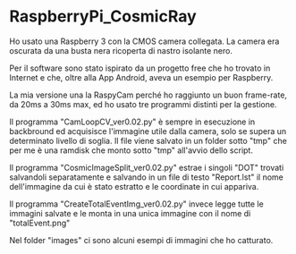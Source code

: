 # RaspberryPi_CosmicRay

Ho usato una Raspberry 3 con la CMOS camera collegata. La camera era oscurata da una busta nera ricoperta di nastro isolante nero.

Per il software sono stato ispirato da un progetto free che ho trovato in Internet e che, oltre alla App Android, aveva un esempio per Raspberry. 

La mia versione una la RaspyCam perché ho raggiunto un buon frame-rate, da 20ms a 30ms max, ed ho usato tre programmi distinti per la gestione.

Il programma "CamLoopCV_ver0.02.py" è sempre in esecuzione in backbround ed acquisisce l'immagine utile dalla camera, solo se supera un determinato livello di soglia. Il file viene salvato in un folder sotto "tmp" che per me è una ramdisk che monto sotto "tmp" all'avvio dello script.

Il programma "CosmicImageSplit_ver0.02.py" estrae i singoli "DOT" trovati salvandoli separatamente e salvando in un file di testo "Report.lst" il nome dell'immagine da cui è stato estratto e le coordinate in cui appariva.

Il programma "CreateTotalEventImg_ver0.02.py" invece legge tutte le immagini salvate e le monta in una unica immagine con il nome di "totalEvent.png"

Nel folder "images" ci sono alcuni esempi di immagini che ho catturato.


